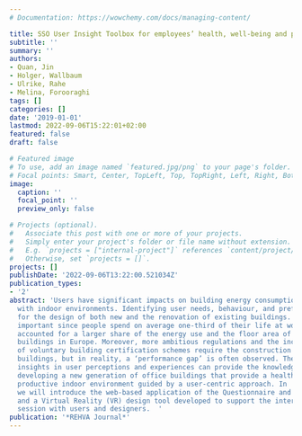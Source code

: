 ```yaml
---
# Documentation: https://wowchemy.com/docs/managing-content/

title: SSO User Insight Toolbox for employees’ health, well-being and productivity
subtitle: ''
summary: ''
authors:
- Quan, Jin
- Holger, Wallbaum
- Ulrike, Rahe
- Melina, Forooraghi
tags: []
categories: []
date: '2019-01-01'
lastmod: 2022-09-06T15:22:01+02:00
featured: false
draft: false

# Featured image
# To use, add an image named `featured.jpg/png` to your page's folder.
# Focal points: Smart, Center, TopLeft, Top, TopRight, Left, Right, BottomLeft, Bottom, BottomRight.
image:
  caption: ''
  focal_point: ''
  preview_only: false

# Projects (optional).
#   Associate this post with one or more of your projects.
#   Simply enter your project's folder or file name without extension.
#   E.g. `projects = ["internal-project"]` references `content/project/deep-learning/index.md`.
#   Otherwise, set `projects = []`.
projects: []
publishDate: '2022-09-06T13:22:00.521034Z'
publication_types:
- '2'
abstract: 'Users have significant impacts on building energy consumption and can interact
  with indoor environments. Identifying user needs, behaviour, and preference is crucial
  for the design of both new and the renovation of existing buildings. Offices are
  important since people spend on average one-third of their life at work. It also
  accounted for a larger share of the energy use and the floor area of non-residential
  buildings in Europe. Moreover, more ambitious regulations and the increasing popularity
  of voluntary building certification schemes require the construction of more energy-efficient
  buildings, but in reality, a ‘performance gap’ is often observed. Therefore, deep
  insights in user perceptions and experiences can provide the knowledge basis for
  developing a new generation of office buildings that provide a healthier and more
  productive indoor environment guided by a user-centric approach. In  his article,
  we will introduce the web-based application of the Questionnaire and Diary Apps
  and a Virtual Reality (VR) design tool developed to support the interactive co-creation
  session with users and designers.  '
publication: '*REHVA Journal*'
---
```

